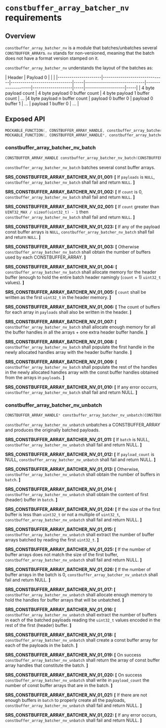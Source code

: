 ﻿`constbuffer_array_batcher_nv` requirements
================

## Overview

`constbuffer_array_batcher_nv` is a module that batches/unbatches several `CONSTBUFFER_ARRAY`s. `nv` stands for non-versioned, meaning that the batch does not have a format version stamped on it.

`constbuffer_array_batcher_nv` understands the layout of the batches as:

| Header                                                                                                                    | Payload 0                               |     |                          |
|----------------------|-------------------------------|-------------------------------|-----|------------------------------|--------------------|--------------------|-----|--------------------|-----|
| 4 byte payload count | 4 byte payload 0 buffer count | 4 byte payload 1 buffer count | ... |4 byte payload n buffer count | payload 0 buffer 0 | payload 0 buffer 1 | ... | payload 1 buffer 0 | ... |

## Exposed API

```c
MOCKABLE_FUNCTION(, CONSTBUFFER_ARRAY_HANDLE, constbuffer_array_batcher_nv_batch, CONSTBUFFER_ARRAY_HANDLE*, payloads, uint32_t, count);
MOCKABLE_FUNCTION(, CONSTBUFFER_ARRAY_HANDLE*, constbuffer_array_batcher_nv_unbatch, CONSTBUFFER_ARRAY_HANDLE, batch, uint32_t*, payload_count);
```

### constbuffer_array_batcher_nv_batch

```c
CONSTBUFFER_ARRAY_HANDLE constbuffer_array_batcher_nv_batch(CONSTBUFFER_ARRAY_HANDLE* payloads, uint32_t count);
```

`constbuffer_array_batcher_nv_batch` batches several const buffer arrays.

**SRS_CONSTBUFFER_ARRAY_BATCHER_NV_01_001: [** If `payloads` is `NULL`, `constbuffer_array_batcher_nv_batch` shall fail and return `NULL`. **]**

**SRS_CONSTBUFFER_ARRAY_BATCHER_NV_01_002: [** If `count` is 0, `constbuffer_array_batcher_nv_batch` shall fail and return `NULL`. **]**

**SRS_CONSTBUFFER_ARRAY_BATCHER_NV_02_001: [** If `count` greater than `UINT32_MAX / sizeof(uint32_t) - 1` then `constbuffer_array_batcher_nv_batch` shall fail and return `NULL`. **]**

**SRS_CONSTBUFFER_ARRAY_BATCHER_NV_01_023: [** If any of the payload const buffer arrays is `NULL`, `constbuffer_array_batcher_nv_batch` shall fail and return `NULL`. **]**

**SRS_CONSTBUFFER_ARRAY_BATCHER_NV_01_003: [** Otherwise `constbuffer_array_batcher_nv_batch` shall obtain the number of buffers used by each CONSTBUFFER_ARRAY. **]**

**SRS_CONSTBUFFER_ARRAY_BATCHER_NV_01_004: [** `constbuffer_array_batcher_nv_batch` shall allocate memory for the header buffer (enough to hold the entire batch header namingly (`count` + 1) `uint32_t` values). **]**

**SRS_CONSTBUFFER_ARRAY_BATCHER_NV_01_005: [** `count` shall be written as the first `uint32_t` in the header memory. **]**

**SRS_CONSTBUFFER_ARRAY_BATCHER_NV_01_006: [** The count of buffers for each array in `payloads` shall also be written in the header. **]**

**SRS_CONSTBUFFER_ARRAY_BATCHER_NV_01_007: [** `constbuffer_array_batcher_nv_batch` shall allocate enough memory for all the buffer handles in all the arrays + one extra header buffer handle. **]**

**SRS_CONSTBUFFER_ARRAY_BATCHER_NV_01_008: [** `constbuffer_array_batcher_nv_batch` shall populate the first handle in the newly allocated handles array with the header buffer handle. **]**

**SRS_CONSTBUFFER_ARRAY_BATCHER_NV_01_009: [** `constbuffer_array_batcher_nv_batch` shall populate the rest of the handles in the newly allocated handles array with the const buffer handles obtained from the arrays in `payloads`. **]**

**SRS_CONSTBUFFER_ARRAY_BATCHER_NV_01_010: [** If any error occurrs, `constbuffer_array_batcher_nv_batch` shall fail and return NULL. **]**

### constbuffer_array_batcher_nv_unbatch

```c
CONSTBUFFER_ARRAY_HANDLE* constbuffer_array_batcher_nv_unbatch(CONSTBUFFER_ARRAY_HANDLE batch, uint32_t* payload_count);
```

`constbuffer_array_batcher_nv_unbatch` unbatches a CONSTBUFFER_ARRAY and produces the originally batched payloads.

**SRS_CONSTBUFFER_ARRAY_BATCHER_NV_01_011: [** If `batch` is NULL, `constbuffer_array_batcher_nv_unbatch` shall fail and return NULL. **]**

**SRS_CONSTBUFFER_ARRAY_BATCHER_NV_01_012: [** If `payload_count` is NULL, `constbuffer_array_batcher_nv_unbatch` shall fail and return NULL. **]**

**SRS_CONSTBUFFER_ARRAY_BATCHER_NV_01_013: [** Otherwise, `constbuffer_array_batcher_nv_unbatch` shall obtain the number of buffers in `batch`. **]**

**SRS_CONSTBUFFER_ARRAY_BATCHER_NV_01_014: [** `constbuffer_array_batcher_nv_unbatch` shall obtain the content of first (header) buffer in `batch`. **]**

**SRS_CONSTBUFFER_ARRAY_BATCHER_NV_01_024: [** If the size of the first buffer is less than `uint32_t` or not a multiple of `uint32_t`, `constbuffer_array_batcher_nv_unbatch` shall fail and return NULL. **]**

**SRS_CONSTBUFFER_ARRAY_BATCHER_NV_01_015: [** `constbuffer_array_batcher_nv_unbatch` shall extract the number of buffer arrays batched by reading the first `uint32_t`. **]**

**SRS_CONSTBUFFER_ARRAY_BATCHER_NV_01_025: [** If the number of buffer arrays does not match the size of the first buffer, `constbuffer_array_batcher_nv_unbatch` shall fail and return NULL. **]**

**SRS_CONSTBUFFER_ARRAY_BATCHER_NV_01_026: [** If the number of buffer arrays in the batch is 0, `constbuffer_array_batcher_nv_unbatch` shall fail and return NULL. **]**

**SRS_CONSTBUFFER_ARRAY_BATCHER_NV_01_017: [** `constbuffer_array_batcher_nv_unbatch` shall allocate enough memory to hold the handles for buffer arrays that will be unbatched. **]**

**SRS_CONSTBUFFER_ARRAY_BATCHER_NV_01_016: [** `constbuffer_array_batcher_nv_unbatch` shall extract the number of buffers in each of the batched payloads reading the `uint32_t` values encoded in the rest of the first (header) buffer. **]**

**SRS_CONSTBUFFER_ARRAY_BATCHER_NV_01_018: [** `constbuffer_array_batcher_nv_unbatch` shall create a const buffer array for each of the payloads in the batch. **]**

**SRS_CONSTBUFFER_ARRAY_BATCHER_NV_01_019: [** On success `constbuffer_array_batcher_nv_unbatch` shall return the array of const buffer array handles that constitute the batch. **]**

**SRS_CONSTBUFFER_ARRAY_BATCHER_NV_01_020: [** On success `constbuffer_array_batcher_nv_unbatch` shall write in `payload_count` the number of const buffer arrays that are in the batch. **]**

**SRS_CONSTBUFFER_ARRAY_BATCHER_NV_01_021: [** If there are not enough buffers in `batch` to properly create all the payloads, `constbuffer_array_batcher_nv_unbatch` shall fail and return NULL. **]**

**SRS_CONSTBUFFER_ARRAY_BATCHER_NV_01_022: [** If any error occurs, `constbuffer_array_batcher_nv_unbatch` shall fail and return NULL. **]**
